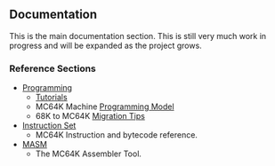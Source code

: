 ## Documentation

This is the main documentation section. This is still very much work in progress and will be expanded as the project grows.

### Reference Sections
* [Programming](./programming/README.md)
    - [Tutorials](./programming/Tutorials.md)
    - MC64K Machine [Programming Model](./programming/Model.md)
    - 68K to MC64K [Migration Tips](./programming/Migration.md)
* [Instruction Set](./bytecode/README.md)
    - MC64K Instruction and bytecode reference.
* [MASM](./assembler/README.md)
    - The MC64K Assembler Tool.
